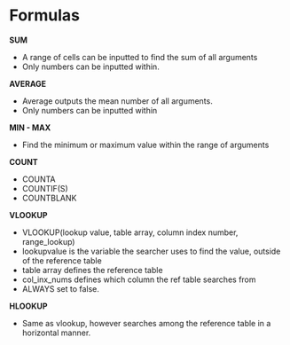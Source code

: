 # Formulas
**SUM**

*   A range of cells can be inputted to find the sum of all arguments
*   Only numbers can be inputted within.

**AVERAGE**

*   Average outputs the mean number of all arguments.
*   Only numbers can be inputted within

**MIN - MAX**

*   Find the minimum or maximum value within the range of arguments

**COUNT**

*   COUNTA
*   COUNTIF(S)
*   COUNTBLANK

**VLOOKUP**

*   VLOOKUP(lookup value, table array, column index number, range\_lookup)
*   lookupvalue is the variable the searcher uses to find the value, outside of the reference table
*   table array defines the reference table
*   col\_inx\_nums defines which column the ref table searches from
*   ALWAYS set to false.

**HLOOKUP**

*   Same as vlookup, however searches among the reference table in a horizontal manner.